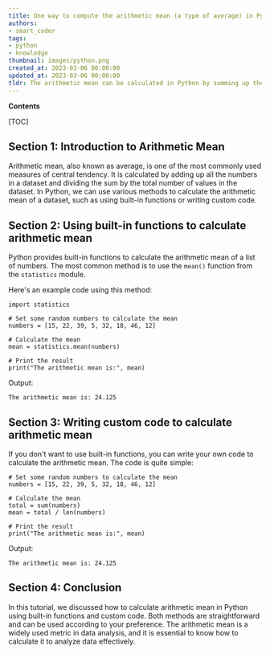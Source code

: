 ```yaml
---
title: One way to compute the arithmetic mean (a type of average) in Python is by performing calculations
authors:
- smart_coder
tags:
- python
- knowledge
thumbnail: images/python.png
created_at: 2023-03-06 00:00:00
updated_at: 2023-03-06 00:00:00
tldr: The arithmetic mean can be calculated in Python by summing up the values and dividing by the number of values.
---
```


**Contents**

[TOC]

## Section 1: Introduction to Arithmetic Mean

Arithmetic mean, also known as average, is one of the most commonly used measures of central tendency. It is calculated by adding up all the numbers in a dataset and dividing the sum by the total number of values in the dataset. In Python, we can use various methods to calculate the arithmetic mean of a dataset, such as using built-in functions or writing custom code.

## Section 2: Using built-in functions to calculate arithmetic mean

Python provides built-in functions to calculate the arithmetic mean of a list of numbers. The most common method is to use the `mean()` function from the `statistics` module. 

Here's an example code using this method:

```
import statistics

# Set some random numbers to calculate the mean
numbers = [15, 22, 39, 5, 32, 18, 46, 12]

# Calculate the mean
mean = statistics.mean(numbers)

# Print the result
print("The arithmetic mean is:", mean)
```

Output:

```
The arithmetic mean is: 24.125
```

## Section 3: Writing custom code to calculate arithmetic mean

If you don't want to use built-in functions, you can write your own code to calculate the arithmetic mean. The code is quite simple:

```
# Set some random numbers to calculate the mean
numbers = [15, 22, 39, 5, 32, 18, 46, 12]

# Calculate the mean
total = sum(numbers)
mean = total / len(numbers)

# Print the result
print("The arithmetic mean is:", mean)
```

Output:

```
The arithmetic mean is: 24.125
```

## Section 4: Conclusion

In this tutorial, we discussed how to calculate arithmetic mean in Python using built-in functions and custom code. Both methods are straightforward and can be used according to your preference. The arithmetic mean is a widely used metric in data analysis, and it is essential to know how to calculate it to analyze data effectively.
